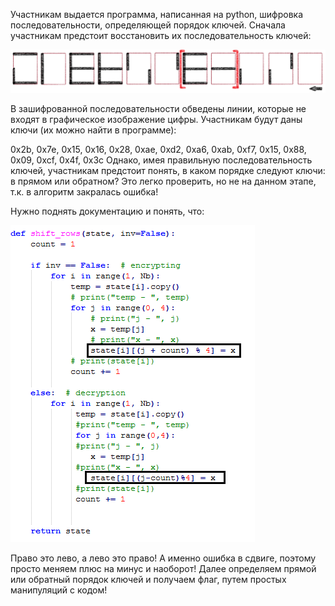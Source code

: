 Участникам выдается программа, написанная на python, шифровка последовательности, определяющей порядок ключей.
Сначала участникам предстоит восстановить их последовательность ключей:

![cipher1](cipher1.png)



В зашифрованной последовательности обведены линии, которые не входят в графическое изображение цифры. Участникам будут даны ключи (их можно найти в программе):

0x2b, 0x7e, 0x15, 0x16, 0x28, 0xae, 0xd2, 0xa6, 0xab, 0xf7, 0x15, 0x88, 0x09, 0xcf, 0x4f, 0x3c
Однако, имея правильную последовательность ключей, участникам предстоит понять, в каком порядке следуют ключи: в прямом или обратном? Это легко проверить, но не на данном этапе, т.к. в алгоритм закралась ошибка!

Нужно поднять документацию и понять, что:

![code](1.png)

Право это лево, а лево это право! А именно ошибка в сдвиге, поэтому просто меняем плюс на минус и наоборот! Далее определяем прямой или обратный порядок ключей и получаем флаг, путем простых манипуляций с кодом!
